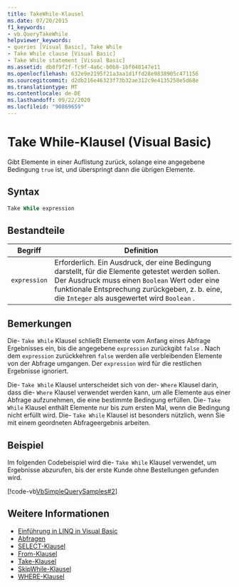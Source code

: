 ```yaml
---
title: TakeWhile-Klausel
ms.date: 07/20/2015
f1_keywords:
- vb.QueryTakeWhile
helpviewer_keywords:
- queries [Visual Basic], Take While
- Take While clause [Visual Basic]
- Take While statement [Visual Basic]
ms.assetid: db8f9f2f-fc9f-4a6c-b0b8-1bf048147e11
ms.openlocfilehash: 632e9e2195f21a3aa1d1ffd28e9838905c471156
ms.sourcegitcommit: d2db216e46323f73b32ae312c9e4135258e5d68e
ms.translationtype: MT
ms.contentlocale: de-DE
ms.lasthandoff: 09/22/2020
ms.locfileid: "90869659"
---
```

# <a name="take-while-clause-visual-basic"></a>Take While-Klausel (Visual Basic)

Gibt Elemente in einer Auflistung zurück, solange eine angegebene Bedingung `true` ist, und überspringt dann die übrigen Elemente.  
  
## <a name="syntax"></a>Syntax  
  
```vb  
Take While expression  
```  
  
## <a name="parts"></a>Bestandteile  
  
|Begriff|Definition|  
|---|---|  
|`expression`|Erforderlich. Ein Ausdruck, der eine Bedingung darstellt, für die Elemente getestet werden sollen. Der Ausdruck muss einen `Boolean` Wert oder eine funktionale Entsprechung zurückgeben, z. b. eine, die `Integer` als ausgewertet wird `Boolean` .|  
  
## <a name="remarks"></a>Bemerkungen  

 Die- `Take While` Klausel schließt Elemente vom Anfang eines Abfrage Ergebnisses ein, bis die angegebene `expression` zurückgibt `false` . Nach dem `expression` zurückkehren `false` werden alle verbleibenden Elemente von der Abfrage umgangen. Der `expression` wird für die restlichen Ergebnisse ignoriert.  
  
 Die- `Take While` Klausel unterscheidet sich von der- `Where` Klausel darin, dass die- `Where` Klausel verwendet werden kann, um alle Elemente aus einer Abfrage aufzunehmen, die eine bestimmte Bedingung erfüllen. Die- `Take While` Klausel enthält Elemente nur bis zum ersten Mal, wenn die Bedingung nicht erfüllt wird. Die- `Take While` Klausel ist besonders nützlich, wenn Sie mit einem geordneten Abfrageergebnis arbeiten.  
  
## <a name="example"></a>Beispiel  

 Im folgenden Codebeispiel wird die- `Take While` Klausel verwendet, um Ergebnisse abzurufen, bis der erste Kunde ohne Bestellungen gefunden wird.  
  
 [!code-vb[VbSimpleQuerySamples#2](~/samples/snippets/visualbasic/VS_Snippets_VBCSharp/VbSimpleQuerySamples/VB/QuerySamples1.vb#2)]  
  
## <a name="see-also"></a>Weitere Informationen

- [Einführung in LINQ in Visual Basic](../../programming-guide/language-features/linq/introduction-to-linq.md)
- [Abfragen](index.md)
- [SELECT-Klausel](select-clause.md)
- [From-Klausel](from-clause.md)
- [Take-Klausel](take-clause.md)
- [SkipWhile-Klausel](skip-while-clause.md)
- [WHERE-Klausel](where-clause.md)
